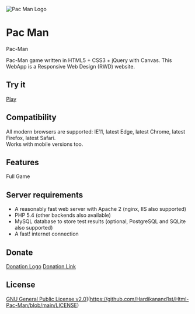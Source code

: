 ![Pac Man Logo](https://hardikanand1st.github.io/Html-Pac-Man/img/preview.png)

# Pac Man

Pac-Man

Pac-Man game written in HTML5 + CSS3 + jQuery with Canvas. This WebApp is a Responsive Web Design (RWD) website.


## Try it
[Play](https://hardikanand1st.github.io/Html-Pac-Man/)

## Compatibility
All modern browsers are supported: IE11, latest Edge, latest Chrome, latest Firefox, latest Safari.  
Works with mobile versions too.

## Features

Full Game


## Server requirements
* A reasonably fast web server with Apache 2 (nginx, IIS also supported)
* PHP 5.4 (other backends also available)
* MySQL database to store test results (optional, PostgreSQL and SQLite also supported)
* A fast! internet connection


## Donate
[Donation Logo](https://www.iconspng.com/uploads/donate-now-paypal-and-cards-button.png)
[Donation Link](https://www.hardik.live/donate "Donate")  

## License
[GNU General Public License v2.0](![image](https://user-images.githubusercontent.com/72273900/124247056-267bc400-db3f-11eb-821a-74bdf421c8ea.png))](https://github.com/Hardikanand1st/Html-Pac-Man/blob/main/LICENSE)  
